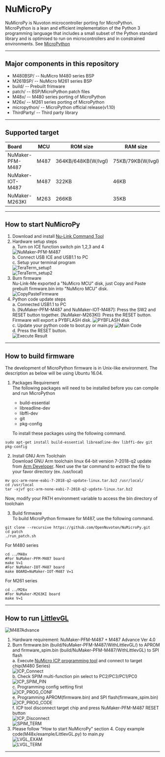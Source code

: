 # NuMicroPy
NuMicroPy is Nuvoton microcontroller porting for MicroPython. MicroPython is a lean and efficient implementation of the Python 3 programming language that includes a small subset of the Python standard library and is optimised to run on microcontrollers and in constrained environments. See [MicroPython](http://micropython.org/)

----
## Major components in this repository
- M480BSP/ -- NuMicro M480 series BSP
- M261BSP/ -- NuMicro M261 series BSP
- build/ -- Prebuilt frimware
- patch/ -- BSP/MicroPython patch files
- M48x/ -- M480 series porting of MicroPython
- M26x/ -- M261 series porting of MicroPython
- micropython/ -- MicroPython official release(v1.10)
- ThirdParty/ -- Third party library

----
## Supported target
Board            |MCU      |ROM size            |RAM size
:----------------|---------|--------------------|------------------
NuMaker-PFM-M487 |M487     |364KB/648KB(W/lvgl) |75KB/79KB(W/lvgl)
NuMaker-IOT-M487 |M487     |322KB               |46KB
NuMaker-M263KI   |M263     |266KB               |35KB

----
## How to start NuMicroPy
1. Download and install [Nu-Link Command Tool](https://www.nuvoton.com/hq/support/tool-and-software/software/programmer/?__locale=en)
2. Hardware setup steps  
a. Turn on ICE function switch pin 1,2,3 and 4  
![NuMaker-PFM-M487](https://i.imgur.com/tFvodDh.jpg)  
b. Connect USB ICE and USB1.1 to PC  
c. Setup your terminal program  
![TeraTerm_setup1](https://imgur.com/oKbxDJ2.jpg)  
![TeraTerm_setup2](https://imgur.com/tuYp3xh.jpg) 
3. Burn firmware  
Nu-Link-Me exported a "NuMicro MCU" disk, just Copy and Paste prebuilt firmware.bin into "NuMicro MCU" disk.  
![CopyPasteFirmware](https://imgur.com/RcxvyHH.jpg)
4. Python code update steps  
a. Connected USB1.1 to PC  
b. [NuMaker-PFM-M487 and NuMaker-IOT-M487]: Press the SW2 and RESET button together. [NuMaker-M263KI]: Press the RESET button. Firmware will export a PYBFLASH disk.
![PYBFLASH disk](https://imgur.com/Q7mp628.jpg)  
c. Update your python code to boot.py or main.py
![Main Code](https://imgur.com/WGUv4MM.jpg)  
d. Press the RESET button.  
![Execute Result](https://imgur.com/BVns53g.jpg)  


----
## How to build firmware
The development of MicroPython firmware is in Unix-like environment. The description as below will be using Ubuntu 16.04.
1. Packages Requirement  
The following packages will need to be installed before you can compile and run MicroPython
	* build-essential
	* libreadline-dev
	* libffi-dev
	* git
	* pkg-config

    To install these packages using the following command.
```
sudo apt-get install build-essential libreadline-dev libffi-dev git pkg-config
```
2. Install GNU Arm Toolchain  
Download GNU Arm toolchain linux 64-bit version 7-2018-q2 update from [Arm Developer](https://developer.arm.com/open-source/gnu-toolchain/gnu-rm/downloads). Next use the tar command to extract the file to your favor directory (ex. /usr/local)  
```
mv gcc-arm-none-eabi-7-2018-q2-update-linux.tar.bz2 /usr/local/  
cd /usr/local  
tar -xjvf gcc-arm-none-eabi-7-2018-q2-update-linux.tar.bz2  
```   
Now, modify your PATH environment variable to access the bin directory of toolchain

3. Build firmware  
To build MicroPython firmware for M487, use the following command.
```
git clone --recursive https://github.com/OpenNuvoton/NuMicroPy.git  
cd patch  
./run_patch.sh
```
For M480 series
```  
cd ../M48x  
#For NuMaker-PFM-M487 board
make V=1
#For NuMaker-IOT-M487 board
make BOARD=NuMaker-IOT-M487 V=1
```
For M261 series
```
cd ../M26x
#For NuMaker-M263KI board
make V=1
```

----
## How to run [LittlevGL](https://littlevgl.com/)
![M487Advance](https://imgur.com/xhgy5ZN.jpg)
1. Hardware requirement: NuMaker-PFM-M487 + M487 Advance Ver 4.0  
2. Burn firmware.bin (build/NuMaker-PFM-M487/WithLittlevGL/) to APROM and firmware_spim.bin (build/NuMaker-PFM-M487/WithLittlevGL) to SPI flash  
a. Execute [NuMicro ICP programming tool](https://www.nuvoton.com/hq/support/tool-and-software/software/programmer/?__locale=en) and connect to target chip(M480 Series)  
![ICP_Connect](https://imgur.com/nUYJy1M.jpg)  
b. Check SPIM multi-function pin select to PC2/PC3/PC1/PC0  
![ICP_SPIM_PIN](https://imgur.com/eTlNyF0.jpg)  
c. Programming config setting first  
![ICP_PROG_CONF](https://imgur.com/VCyxxxI.jpg)  
e. Programming APROM(firmware.bin) and SPI flash(firmware_spim.bin)  
![ICP_PROG_CODE](https://imgur.com/QJYbj7k.jpg)  
f. ICP tool disconnect target chip and press NuMaker-PFM-M487 RESET button  
![ICP_Disconnect](https://imgur.com/U8tTEEi.jpg)  
![SPIM_TERM](https://imgur.com/C2PEiBH.jpg)  
3. Please follow "How to start NuMicroPy" section 4. Copy example code(M48x/example/LittlevGL.py) to main.py  
![LVGL_EXAM](https://imgur.com/3BFyKx4.jpg)  
![LVGL_TERM](https://imgur.com/8RMKF1F.jpg)  

----
